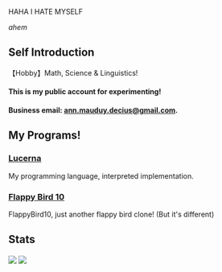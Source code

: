 HAHA I HATE MYSELF

*ahem*


## Self Introduction
【Hobby】Math, Science & Linguistics!

#### This is my public account for experimenting!
#### Business email: ann.mauduy.decius@gmail.com.

## My Programs!
### [Lucerna](https://github.com/xxxAnn/Lucerna)
My programming language, interpreted implementation.
### [Flappy Bird 10](https://github.com/xxxAnn/FlappyBird10)
FlappyBird10, just another flappy bird clone! (But it's different)

## Stats
<img align="center" src="https://github-readme-stats.vercel.app/api?username=xxxAnn&theme=tokyonight&&langs_count=10">
<img align="center" src="https://github-readme-stats.vercel.app/api/top-langs/?username=xxxAnn&theme=tokyonight&hide=html,css,python,javascript&&langs_count=10">
